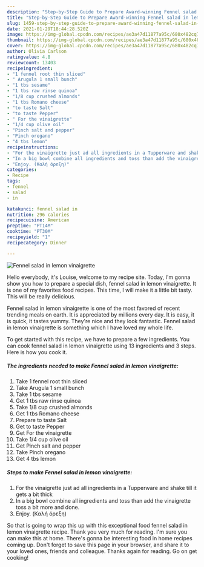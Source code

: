 ```yaml
---
description: "Step-by-Step Guide to Prepare Award-winning Fennel salad in lemon vinaigrette"
title: "Step-by-Step Guide to Prepare Award-winning Fennel salad in lemon vinaigrette"
slug: 1459-step-by-step-guide-to-prepare-award-winning-fennel-salad-in-lemon-vinaigrette
date: 2021-01-29T18:44:28.520Z
image: https://img-global.cpcdn.com/recipes/ae3a47d11877a95c/680x482cq70/fennel-salad-in-lemon-vinaigrette-recipe-main-photo.jpg
thumbnail: https://img-global.cpcdn.com/recipes/ae3a47d11877a95c/680x482cq70/fennel-salad-in-lemon-vinaigrette-recipe-main-photo.jpg
cover: https://img-global.cpcdn.com/recipes/ae3a47d11877a95c/680x482cq70/fennel-salad-in-lemon-vinaigrette-recipe-main-photo.jpg
author: Olivia Carlson
ratingvalue: 4.8
reviewcount: 13403
recipeingredient:
- "1 fennel root thin sliced"
- " Arugula 1 small bunch"
- "1 tbs sesame"
- "1 tbs raw rinse quinoa"
- "1/8 cup crushed almonds"
- "1 tbs Romano cheese"
- "to taste Salt"
- "to taste Pepper"
- " For the vinaigrette"
- "1/4 cup olive oil"
- "Pinch salt and pepper"
- "Pinch oregano"
- "4 tbs lemon"
recipeinstructions:
- "For the vinaigrette just ad all ingredients in a Tupperware and shake till it gets a bit thick"
- "In a big bowl combine all ingredients and toss than add the vinaigrette toss a bit more and done."
- "Enjoy. (Καλή όρεξη)"
categories:
- Recipe
tags:
- fennel
- salad
- in

katakunci: fennel salad in 
nutrition: 296 calories
recipecuisine: American
preptime: "PT14M"
cooktime: "PT30M"
recipeyield: "1"
recipecategory: Dinner

---
```



![Fennel salad in lemon vinaigrette](https://img-global.cpcdn.com/recipes/ae3a47d11877a95c/680x482cq70/fennel-salad-in-lemon-vinaigrette-recipe-main-photo.jpg)

Hello everybody, it's Louise, welcome to my recipe site. Today, I'm gonna show you how to prepare a special dish, fennel salad in lemon vinaigrette. It is one of my favorites food recipes. This time, I will make it a little bit tasty. This will be really delicious.



Fennel salad in lemon vinaigrette is one of the most favored of recent trending meals on earth. It is appreciated by millions every day. It is easy, it is quick, it tastes yummy. They're nice and they look fantastic. Fennel salad in lemon vinaigrette is something which I have loved my whole life.


To get started with this recipe, we have to prepare a few ingredients. You can cook fennel salad in lemon vinaigrette using 13 ingredients and 3 steps. Here is how you cook it.

<!--inarticleads1-->

##### The ingredients needed to make Fennel salad in lemon vinaigrette:

1. Take 1 fennel root thin sliced
1. Take  Arugula 1 small bunch
1. Take 1 tbs sesame
1. Get 1 tbs raw rinse quinoa
1. Take 1/8 cup crushed almonds
1. Get 1 tbs Romano cheese
1. Prepare to taste Salt
1. Get to taste Pepper
1. Get  For the vinaigrette
1. Take 1/4 cup olive oil
1. Get Pinch salt and pepper
1. Take Pinch oregano
1. Get 4 tbs lemon




<!--inarticleads2-->

##### Steps to make Fennel salad in lemon vinaigrette:

1. For the vinaigrette just ad all ingredients in a Tupperware and shake till it gets a bit thick
1. In a big bowl combine all ingredients and toss than add the vinaigrette toss a bit more and done.
1. Enjoy. (Καλή όρεξη)




So that is going to wrap this up with this exceptional food fennel salad in lemon vinaigrette recipe. Thank you very much for reading. I'm sure you can make this at home. There's gonna be interesting food in home recipes coming up. Don't forget to save this page in your browser, and share it to your loved ones, friends and colleague. Thanks again for reading. Go on get cooking!
